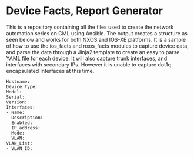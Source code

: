 # Device Facts, Report Generator

This is a repository containing all the files used to create the network automation series on CML using Ansible.  The output creates a structure as seen below
and works for both NXOS and IOS-XE platforms.  It is a sample of how to use the ios_facts and nxos_facts modules to capture device data, and parse the data through
a Jinja2 template to create an easy to parse YAML file for each device.  It will also capture trunk interfaces, and interfaces with secondary IPs.  However it is
unable to capture dot1q encapsulated interfaces at this time.

```
Hostname: 
Device Type: 
Model: 
Serial: 
Version: 
Interfaces: 
- Name: 
  Description: 
  Enabled: 
  IP_address: 
  Mode: 
  VLAN:
VLAN_List:
- VLAN_ID:
```

